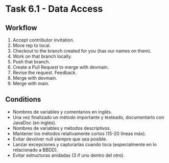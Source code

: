 # Task 6.1 - Data Access


## Workflow

1. Accept contributor invitation.
2. Move rep to local.
3. Checkout to the branch created for you (has our names on them).
4. Work on that branch locally.
5. Push that branch.
6. Create a Pull Request to merge with devmain.
7. Revise the request. Feedback.
8. Merge with devmain.
9. Merge with main.

## Conditions

- Nombres de variables y comentarios en inglés.
- Una vez finalizado un método importante y testeado, documentarlo con JavaDoc (en inglés).
- Nombres de variables y métodos descriptivos.
- Mantener los métodos relativamente cortos (15-20 líneas máx).
- Evitar devolver null siempre que sea posible.
- Lanzar excepciones y capturarlas cuando toca (especialmente en lo relacionado a BBDD).
- Evitar estructuras anidadas (3 if uno dentro del otro).

